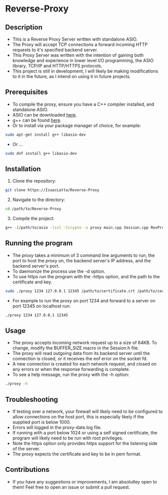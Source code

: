 # Reverse-Proxy

## Description

- This is a Reverse Proxy Server written with standalone ASIO.
- The Proxy will accept TCP connections a forward incoming HTTP requests to it's specified backend server.
- This Proxy Server was written with the intention of gaining both knowledge and experience in lower level I/O programming, the ASIO library, TCP/IP and HTTP/HTTPS protocols.
- This project is still in development, I will likely be making modifications to it in the future, as I intend on using it in future projects.

## Prerequisites

- To compile the proxy, ensure you have a C++ compiler installed, and standalone ASIO.
- ASIO can be downloaded [here](https://think-async.com/Asio/Download.html).
- g++ can be found [here](https://gcc.gnu.org/).
- Or to install via your package manager of choice, for example:
```bash
sudo apt-get install g++ libasio-dev
```
- Or ...

```bash
sudo dnf install g++ libasio-dev
```

## Installation

1. Clone the repository:
```bash
git clone https://IsaacLatta/Reverse-Proxy
```

2. Navigate to the directory:
```bash
cd /path/to/Reverse-Proxy
```

3. Compile the project:
```bash
g++ -I/path/to/asio -lssl -lcrypto -o proxy main.cpp Session.cpp RevProxy.cpp Socket.cpp logger.cpp
```

## Running the program

- The proxy takes a minimum of 3 command line arguments to run, the port to host the proxy on, the backend server's IP address, and the backend server's port.
- To daemonize the process use the -d option.
- To use https run the program with the -https option, and the path to the certificate and key.
```bash
sudo ./proxy 1234 127.0.0.1 12345 /path/to/certificate.crt /path/to/certificate_key.key
```

- For example to run the proxy on port 1234 and forward to a server on port 12345 on localhost run:
```bash
./proxy 1234 127.0.0.1 12345
```

## Usage

- The proxy accepts incoming network request up to a size of 64KB. To change, modify the BUFFER_SIZE macro in the Session.h file.
- The proxy will read outgoing data from its backend server until the connection is closed, or it receives the eof error on the socket fd.
- A new connection is created for each network request, and closed on any errors or when the response forwarding is complete.
- To see a help message, run the proxy with the -h option:
```bash
./proxy -h
```

## Troubleshooting
- If testing over a network, your firewall will likely need to be configured to allow connections on the host port, this is especially likely if the supplied port is below 1000.
- Errors will logged in the proxy-date.log file.
- If running with a port below 1024 or using a self signed certificate, the program will likely need to be run with root privileges.
- Note the https option only provides https support for the listening side of the server.
- The proxy expects the certificate and key to be in pem format.

## Contributions
- If you have any suggestions or improvements, I am absolutley open to them! Feel free to open an issue or submit a pull request.
